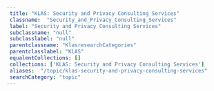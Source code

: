 ```yaml
--- 
 title: "KLAS: Security and Privacy Consulting Services" 
 classname:  "Security_and_Privacy_Consulting_Services" 
 label: "Security and Privacy Consulting Services" 
 subclassname: "null" 
 subclasslabel: "null" 
 parentclassname: "KlasresearchCategories" 
 parentclasslabel: "KLAS" 
 equalentCollections: [] 
 collections: ['KLAS: Security and Privacy Consulting Services']
 aliases:  "/topic/klas-security-and-privacy-consulting-services"  
 searchCategory: "topic" 
---
```

